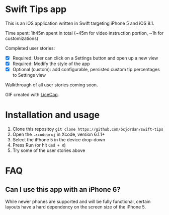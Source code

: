 # Swift Tips app

This is an iOS application written in Swift targeting iPhone 5 and iOS 8.1.

Time spent: 1h45m spent in total (~45m for video instruction portion, ~1h for customizations)

Completed user stories:

 * [x] Required: User can click on a Settings button and open up a new view
 * [x] Required: Modify the style of the app
 * [x] Optional (custom): add configurable, persisted custom tip percentages to Settings view

Walkthrough of all user stories coming soon.

GIF created with [LiceCap](http://www.cockos.com/licecap/).

# Installation and usage

1. Clone this repositoy `git clone https://github.com/bcjordan/swift-tips`
2. Open the `.xcodeproj` in Xcode, version 6.1.1+
3. Select the iPhone 5 in the device drop-down
4. Press Run (or hit `Cmd + R`)
5. Try some of the user stories above

# FAQ

## Can I use this app with an iPhone 6?

While newer phones are supported and will be fully functional, certain layouts have a hard dependency on the screen size of the iPhone 5.

